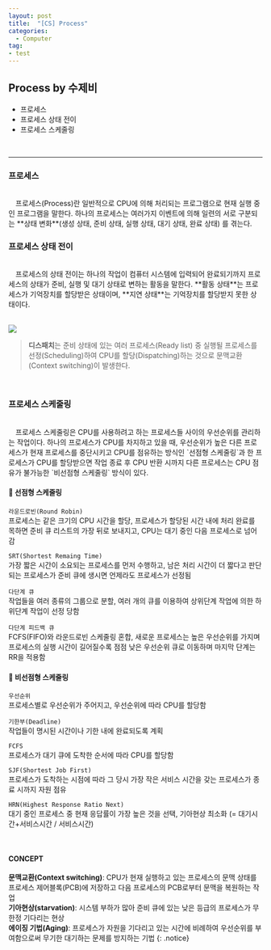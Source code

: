 ```yaml
---
layout: post
title:  "[CS] Process"
categories:
  - Computer
tag:
- test 
---
```


## Process by 수제비

* 프로세스 
* 프로세스 상태 전이 
* 프로세스 스케줄링 
<br>

<hr>

### 프로세스
<br>
　프로세스(Process)란 일반적으로 CPU에 의해 처리되는 프로그램으로 현재 실행 중인 프로그램을 말한다. 하나의 프로세스는 여러가지 이벤트에 의해 일련의 서로 구분되는 **상태 변화**(생성 상태, 준비 상태, 실행 상태, 대기 상태, 완료 상태) 를 겪는다.

<br>

### 프로세스 상태 전이
<br>
　프로세스의 상태 전이는 하나의 작업이 컴퓨터 시스템에 입력되어 완료되기까지 프로세스의 상태가 준비, 실행 및 대기 상태로 변하는 활동을 말한다. **활동 상태**는 프로세스가 기억장치를 할당받은 상태이며, **지연 상태**는 기억장치를 할당받지 못한 상태이다.

<br><img src="{{ site.url }}/images/process_state.png"><br>
> **디스패치**는 준비 상태에 있는 여러 프로세스(Ready list) 중 실행될 프로세스를 선정(Scheduling)하여 CPU를 할당(Dispatching)하는 것으로 문맥교환(Context switching)이 발생한다.

<br>

### 프로세스 스케줄링
<br>
　프로세스 스케줄링은 CPU를 사용하려고 하는 프로세스들 사이의 우선순위를 관리하는 작업이다. 하나의 프로세스가 CPU를 차지하고 있을 때, 우선순위가 높은 다른 프로세스가 현재 프로세스를 중단시키고 CPU를 점유하는 방식인 `선점형 스케줄링`과 한 프로세스가 CPU를 할당받으면 작업 종료 후 CPU 반환 시까지 다른 프로세스는 CPU 점유가 불가능한 `비선점형 스케줄링` 방식이 있다.

#### 📌 선점형 스케줄링
`라운드로빈(Round Robin)`  
프로세스는 같은 크기의 CPU 시간을 할당, 프로세스가 할당된 시간 내에 처리 완료를 목하면 준비 큐 리스트의 가장 뒤로 보내지고, CPU는 대기 중인 다음 프로세스로 넘어감  

`SRT(Shortest Remaing Time)`  
가장 짧은 시간이 소요되는 프로세스를 먼저 수행하고, 남은 처리 시간이 더 짧다고 판단되는 프로세스가 준비 큐에 생시면 언제라도 프로세스가 선정됨  

`다단계 큐`  
작업들을 여러 종류의 그룹으로 분할, 여러 개의 큐를 이용하여 상위단계 작업에 의한 하위단계 작업이 선정 당함  

`다단계 피드백 큐`  
FCFS(FIFO)와 라운드로빈 스케줄링 혼합, 새로운 프로세스는 높은 우선순위를 가지며 프로세스의 실행 시간이 길어질수록 점점 낮은 우선순위 큐로 이동하며 마지막 단계는 RR을 적용함

#### 📌 비선점형 스케줄링
`우선순위`  
프로세스별로 우선순위가 주어지고, 우선순위에 따라 CPU를 할당함  

`기한부(Deadline)`  
작업들이 명시된 시간이나 기한 내에 완료되도록 계획  

`FCFS`  
프로세스가 대기 큐에 도착한 순서에 따라 CPU를 할당함  

`SJF(Shortest Job First)`  
프로세스가 도착하는 시점에 따라 그 당시 가장 작은 서비스 시간을 갖는 프로세스가 종료 시까지 자원 점유  

`HRN(Highest Response Ratio Next)`  
대기 중인 프로세스 중 현재 응답률이 가장 높은 것을 선택, 기아현상 최소화 (= 대기시간+서비스시간 / 서비스시간)

<br>

#### CONCEPT
**문맥교환(Context switching)**: CPU가 현재 실행하고 있는 프로세스의 문맥 상태를 프로세스 제어블록(PCB)에 저장하고 다음 프로세스의 PCB로부터 문맥을 복원하는 작업 <br>
**기아현상(starvation)**: 시스템 부하가 많아 준비 큐에 있는 낮은 등급의 프로세스가 무한정 기다리는 현상 <br>
**에이징 기법(Aging)**: 프로세스가 자원을 기다리고 있는 시간에 비례하여 우선순위를 부여함으로써 무기한 대기하는 문제를 방지하는 기법
{: .notice}
